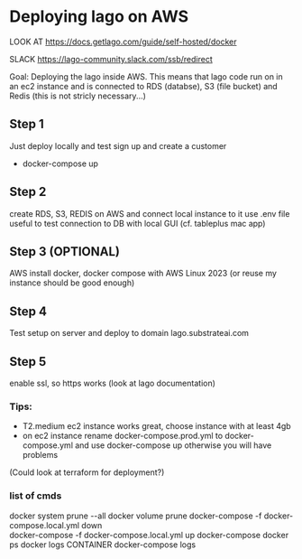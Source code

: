# Deploying lago on AWS

LOOK AT 
https://docs.getlago.com/guide/self-hosted/docker

SLACK
https://lago-community.slack.com/ssb/redirect


Goal: 
Deploying the lago inside AWS. This means that lago code run on in an ec2 instance and is connected to RDS (databse), S3 (file bucket) and Redis (this is not stricly necessary...)

## Step 1
Just deploy locally and test sign up and create a customer
- docker-compose up

## Step 2
create RDS, S3, REDIS on AWS and connect local instance to it
use .env file 
useful to test connection to DB with local GUI (cf. tableplus mac app)

## Step 3 (OPTIONAL)
AWS install docker, docker compose with AWS Linux 2023
(or reuse my instance should be good enough)

## Step 4
Test setup on server and deploy to domain lago.substrateai.com

## Step 5
enable ssl, so https works 
(look at lago documentation)


### Tips:
- T2.medium ec2 instance works great, choose instance with at least 4gb
- on ec2 instance rename docker-compose.prod.yml to docker-compose.yml
and use docker-compose up otherwise you will have problems

(Could look at terraform for deployment?)


### list of cmds
docker system prune --all 
docker volume prune
docker-compose -f docker-compose.local.yml down   
docker-compose -f docker-compose.local.yml up
docker-compose
docker ps
docker logs CONTAINER
docker-compose logs

